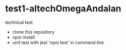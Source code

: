 # test1-altechOmegaAndalan
technical test

- clone this repository
- npm install
- unit test with jest 'npm test' in command line
